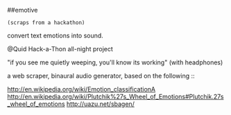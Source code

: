 ##emotive

    (scraps from a hackathon)

convert text emotions into sound.

@Quid Hack-a-Thon all-night project

"if you see me quietly weeping, you'll know its working" (with headphones)

a web scraper, binaural audio generator, based on the following ::

http://en.wikipedia.org/wiki/Emotion_classificationA
http://en.wikipedia.org/wiki/Plutchik%27s_Wheel_of_Emotions#Plutchik.27s_wheel_of_emotions
http://uazu.net/sbagen/
